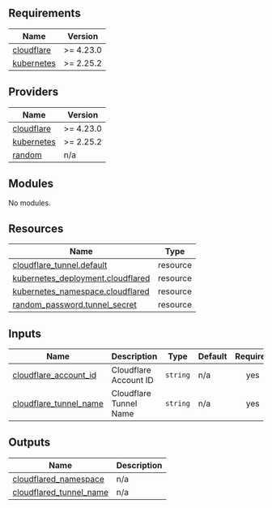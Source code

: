 ## Requirements

| Name | Version |
|------|---------|
| <a name="requirement_cloudflare"></a> [cloudflare](#requirement\_cloudflare) | >= 4.23.0 |
| <a name="requirement_kubernetes"></a> [kubernetes](#requirement\_kubernetes) | >= 2.25.2 |

## Providers

| Name | Version |
|------|---------|
| <a name="provider_cloudflare"></a> [cloudflare](#provider\_cloudflare) | >= 4.23.0 |
| <a name="provider_kubernetes"></a> [kubernetes](#provider\_kubernetes) | >= 2.25.2 |
| <a name="provider_random"></a> [random](#provider\_random) | n/a |

## Modules

No modules.

## Resources

| Name | Type |
|------|------|
| [cloudflare_tunnel.default](https://registry.terraform.io/providers/cloudflare/cloudflare/latest/docs/resources/tunnel) | resource |
| [kubernetes_deployment.cloudflared](https://registry.terraform.io/providers/hashicorp/kubernetes/latest/docs/resources/deployment) | resource |
| [kubernetes_namespace.cloudflared](https://registry.terraform.io/providers/hashicorp/kubernetes/latest/docs/resources/namespace) | resource |
| [random_password.tunnel_secret](https://registry.terraform.io/providers/hashicorp/random/latest/docs/resources/password) | resource |

## Inputs

| Name | Description | Type | Default | Required |
|------|-------------|------|---------|:--------:|
| <a name="input_cloudflare_account_id"></a> [cloudflare\_account\_id](#input\_cloudflare\_account\_id) | Cloudflare Account ID | `string` | n/a | yes |
| <a name="input_cloudflare_tunnel_name"></a> [cloudflare\_tunnel\_name](#input\_cloudflare\_tunnel\_name) | Cloudflare Tunnel Name | `string` | n/a | yes |

## Outputs

| Name | Description |
|------|-------------|
| <a name="output_cloudflared_namespace"></a> [cloudflared\_namespace](#output\_cloudflared\_namespace) | n/a |
| <a name="output_cloudflared_tunnel_name"></a> [cloudflared\_tunnel\_name](#output\_cloudflared\_tunnel\_name) | n/a |
